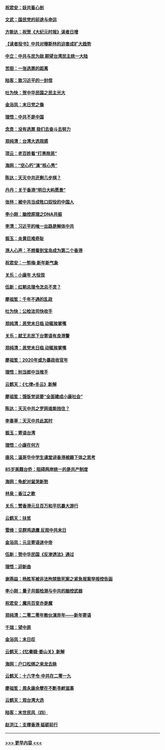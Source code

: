 #### [祝君安：妖共畜心剖](../pages/nsc993/n11794273.md?t=01160511) 
#### [文武：国民党的前途与命运](../pages/nsc993/n11794198.md?t=01160511) 
#### [方能达：祝贺《大纪元时报》读者日增](../pages/nsc993/n11793807.md?t=01160511) 
#### [【读者投书】中共对穆斯林的迫害成扩大趋势](../pages/nsc993/n11791371.md?t=01160511) 
#### [中立：中共与民为敌 期望台湾民主统一大陆](../pages/nsc993/n11790392.md?t=01160511) 
#### [苦胆：一张选票的距离](../pages/nsc993/n11788914.md?t=01160511) 
#### [陆客：致习近平的一封信](../pages/nsc993/n11788867.md?t=01160511) 
#### [吐为快：贺中华民国之民主光大](../pages/nsc993/n11788618.md?t=01160511) 
#### [金浴凤：末日党之像](../pages/nsc993/n11787475.md?t=01160511) 
#### [理悟：中共不是中国](../pages/nsc993/n11787463.md?t=01160511) 
#### [念贲：没有选票  我们去奋斗去努力](../pages/nsc993/n11787398.md?t=01160511) 
#### [郑纯清：台湾大选观感](../pages/nsc993/n11786210.md?t=01160511) 
#### [项云：老百姓看“打黑除恶”](../pages/nsc993/n11785398.md?t=01160511) 
#### [海网：“空心朽”演“核心秀”](../pages/nsc993/n11783874.md?t=01160511) 
#### [陈达：天灭中共还剩几步棋？](../pages/nsc993/n11783719.md?t=01160511) 
#### [丹丹：关于香港“明日大屿愿景”](../pages/nsc993/n11783273.md?t=01160511) 
#### [张林：被中共当成牲口奴役的中国人](../pages/nsc993/n11782397.md?t=01160511) 
#### [李小刚：脑控原理之DNA共振](../pages/nsc993/n11780962.md?t=01160511) 
#### [李清：习近平的唯一出路是解体中共](../pages/nsc993/n11780866.md?t=01160511) 
#### [振玉：炎黄巨难奇耻](../pages/nsc993/n11779632.md?t=01160511) 
#### [港人心声：不想看到宝岛成为第二个香港](../pages/nsc993/n11778817.md?t=01160511) 
#### [祝君安：一剪梅‧新年新气象](../pages/nsc993/n11776340.md?t=01160511) 
#### [关乐：小康年 大役现](../pages/nsc993/n11774213.md?t=01160511) 
#### [伍新：红朝总理令怎总不灵？](../pages/nsc993/n11770813.md?t=01160511) 
#### [廖祖笙：千年不遇的乱政](../pages/nsc993/n11770373.md?t=01160511) 
#### [吐为快：公检法司快收手](../pages/nsc993/n11770359.md?t=01160511) 
#### [郑纯清：恶党末日临 动辄挨掌嘴](../pages/nsc993/n11769912.md?t=01160511) 
#### [关乐：就王志民下台寄语有良港警](../pages/nsc993/n11769903.md?t=01160511) 
#### [郑纯清：恶党末日临 动辄挨掌嘴](../pages/nsc993/n11769356.md?t=01160511) 
#### [廖祖笙：2020年或为暴政收官年](../pages/nsc993/n11768216.md?t=01160511) 
#### [理悟：别当郎中当推手](../pages/nsc993/n11768243.md?t=01160511) 
#### [云鹤天：《七律▪冬云》新解](../pages/nsc993/n11768204.md?t=01160511) 
#### [廖祖笙：饿饭党说要“全面建成小康社会”](../pages/nsc993/n11767482.md?t=01160511) 
#### [陈达：天灭中共之罗网谁能挡住？](../pages/nsc993/n11767465.md?t=01160511) 
#### [李春草：天灭中共此其时](../pages/nsc993/n11767452.md?t=01160511) 
#### [振玉：寄语台湾](../pages/nsc993/n11767432.md?t=01160511) 
#### [理悟：小康在何方](../pages/nsc993/n11767394.md?t=01160511) 
#### [唐风：温哥华中学生课堂讲香港被踢下体之思考](../pages/nsc993/n11766848.md?t=01160511) 
#### [85岁美籍台侨：阻碍两岸统一的是共产制度](../pages/nsc993/n11765043.md?t=01160511) 
#### [海网：龟蛇对鼠哭新愁](../pages/nsc993/n11764895.md?t=01160511) 
#### [林泉：香江之歌](../pages/nsc993/n11764415.md?t=01160511) 
#### [关乐：赞香港元旦百万和平抗暴大游行](../pages/nsc993/n11764382.md?t=01160511) 
#### [云鹤天：扶贫](../pages/nsc993/n11764245.md?t=01160511) 
#### [雪绮：见群鸡退鹰  反观中共末日](../pages/nsc993/n11762112.md?t=01160511) 
#### [金浴凤：元旦寄语迷中帝](../pages/nsc993/n11761788.md?t=01160511) 
#### [伍新：贺中华民国《反渗透法》通过](../pages/nsc993/n11761994.md?t=01160511) 
#### [理悟：迎新曲](../pages/nsc993/n11761152.md?t=01160511) 
#### [谢燕益：杨胜军被非法拘禁致死案之紧急报案举报控告函](../pages/nsc993/n11756134.md?t=01160511) 
#### [李小刚：量子共振检测与中共的脑控武器](../pages/nsc993/n11754518.md?t=01160511) 
#### [祝君安：魔共百变亦是魔](../pages/nsc993/n11754469.md?t=01160511) 
#### [郑纯清：二零二零年散伙演弃年——新年寄语](../pages/nsc993/n11754195.md?t=01160511) 
#### [千瑞：望中原](../pages/nsc993/n11754159.md?t=01160511) 
#### [金浴凤：末日叹](../pages/nsc993/n11752359.md?t=01160511) 
#### [云鹤天：《忆秦娥‧娄山关》新解](../pages/nsc993/n11752348.md?t=01160511) 
#### [海网：户口松绑之来龙去脉](../pages/nsc993/n11752328.md?t=01160511) 
#### [云鹤天：十六字令‧中共在二零一九](../pages/nsc993/n11752305.md?t=01160511) 
#### [廖祖笙：周永康余孽在不断寻衅滋事](../pages/nsc993/n11751013.md?t=01160511) 
#### [云鹤天：观台湾大选](../pages/nsc993/n11751007.md?t=01160511) 
#### [陆客：末世民风（四）](../pages/nsc993/n11749203.md?t=01160511) 
#### [赵洪江：支撑香港 砥砺前行](../pages/nsc993/n11748482.md?t=01160511) 

----
#### [ >>> 更早内容 <<< ](../indexes/nsc993-earlier.md)
